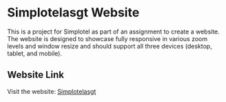 # Simplotelasgt Website

This is a project for Simplotel as part of an assignment to create a website. The website is designed to showcase  fully responsive in various zoom levels and window resize and should support all three devices (desktop, tablet, and mobile).


## Website Link
Visit the website: [Simplotelasgt](https://simplotelasgt.ccbp.tech)
